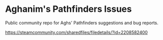 # Aghanim's Pathfinders Issues
Public community repo for Aghs' Pathfinders suggestions and bug reports.

https://steamcommunity.com/sharedfiles/filedetails/?id=2208582400
